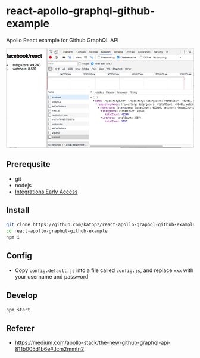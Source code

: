 # react-apollo-graphql-github-example
Apollo React example for Github GraphQL API

![](ss.png)

## Prerequsite
- git
- nodejs
- [Integrations Early Access](https://developer.github.com/changes/2016-09-14-Integrations-Early-Access/)

## Install
```sh
git clone https://github.com/katopz/react-apollo-graphql-github-example.git
cd react-apollo-graphql-github-example
npm i
```

## Config
- Copy `config.default.js` into a file called `config.js`, and replace `xxx` with your username and password

## Develop
```sh
npm start
```

## Referer
- https://medium.com/apollo-stack/the-new-github-graphql-api-811b005d1b6e#.lcm2mmtn2